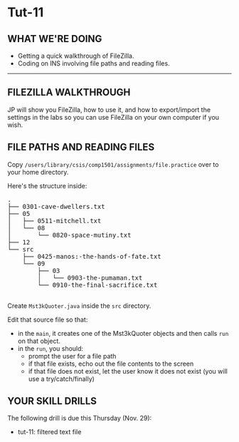 # Tut-11

## WHAT WE'RE DOING

- Getting a quick walkthrough of FileZilla.
- Coding on INS involving file paths and reading files.

---

## FILEZILLA WALKTHROUGH

JP will show you FileZilla, how to use it, and how to export/import the settings in the labs so you can use FileZilla on your own computer if you wish.

## FILE PATHS AND READING FILES

Copy `/users/library/csis/comp1501/assignments/file.practice` over to your home directory.

Here's the structure inside:

<pre>
.
├── 0301-cave-dwellers.txt
├── 05
│   ├── 0511-mitchell.txt
│   └── 08
│       └── 0820-space-mutiny.txt
├── 12
└── src
    ├── 0425-manos:-the-hands-of-fate.txt
    └── 09
        ├── 03
        │   └── 0903-the-pumaman.txt
        └── 0910-the-final-sacrifice.txt

</pre>

Create `Mst3kQuoter.java` inside the `src` directory.

Edit that source file so that:

- in the `main`, it creates one of the Mst3kQuoter objects and then calls `run` on that object.
- in the `run`, you should:
  - prompt the user for a file path
  - if that file exists, echo out the file contents to the screen
  - if that file does not exist, let the user know it does not exist (you will use a try/catch/finally)

## YOUR SKILL DRILLS

The following drill is due this Thursday (Nov. 29):

- tut-11: filtered text file

